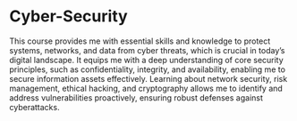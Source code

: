 # Cyber-Security
This course provides me with essential skills and knowledge to protect systems, networks, and data from cyber threats, which is crucial in today’s digital landscape. It equips me with a deep understanding of core security principles, such as confidentiality, integrity, and availability, enabling me to secure information assets effectively. Learning about network security, risk management, ethical hacking, and cryptography allows me to identify and address vulnerabilities proactively, ensuring robust defenses against cyberattacks.
